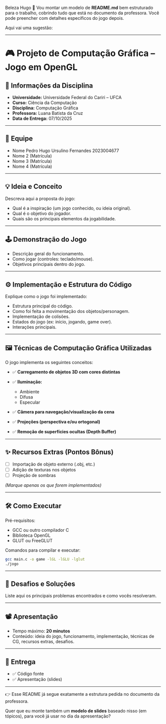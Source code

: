 Beleza Hugo 🙌
Vou montar um modelo de **README.md** bem estruturado para o trabalho, cobrindo tudo que está no documento da professora. Você pode preencher com detalhes específicos do jogo depois.

Aqui vai uma sugestão:

---

# 🎮 Projeto de Computação Gráfica – Jogo em OpenGL

## 📌 Informações da Disciplina

* **Universidade:** Universidade Federal do Cariri – UFCA
* **Curso:** Ciência da Computação
* **Disciplina:** Computação Gráfica
* **Professora:** Luana Batista da Cruz
* **Data de Entrega:** 07/10/2025

---

## 👥 Equipe

* Nome Pedro Hugo Ursulino Fernandes 2023004677
* Nome 2 (Matrícula)
* Nome 3 (Matrícula)
* Nome 4 (Matrícula)

---

## 💡 Ideia e Conceito

Descreva aqui a proposta do jogo:

* Qual é a inspiração (um jogo conhecido, ou ideia original).
* Qual é o objetivo do jogador.
* Quais são os principais elementos da jogabilidade.

---

## 🕹️ Demonstração do Jogo

* Descrição geral do funcionamento.
* Como jogar (controles: teclado/mouse).
* Objetivos principais dentro do jogo.

---

## ⚙️ Implementação e Estrutura do Código

Explique como o jogo foi implementado:

* Estrutura principal do código.
* Como foi feita a movimentação dos objetos/personagem.
* Implementação de colisões.
* Estados do jogo (ex: início, jogando, game over).
* Interações principais.

---

## 🖼️ Técnicas de Computação Gráfica Utilizadas

O jogo implementa os seguintes conceitos:

* ✅ **Carregamento de objetos 3D com cores distintas**
* ✅ **Iluminação:**

  * Ambiente
  * Difusa
  * Especular
* ✅ **Câmera para navegação/visualização da cena**
* ✅ **Projeções (perspectiva e/ou ortogonal)**
* ✅ **Remoção de superfícies ocultas (Depth Buffer)**

---

## ✨ Recursos Extras (Pontos Bônus)

* [ ] Importação de objeto externo (.obj, etc.)
* [ ] Adição de texturas nos objetos
* [ ] Projeção de sombras

*(Marque apenas os que forem implementados)*

---

## 🛠️ Como Executar

Pré-requisitos:

* GCC ou outro compilador C
* Biblioteca OpenGL
* GLUT ou FreeGLUT

Comandos para compilar e executar:

```bash
gcc main.c -o game -lGL -lGLU -lglut
./jogo
```

---

## 🚧 Desafios e Soluções

Liste aqui os principais problemas encontrados e como vocês resolveram.

---

## 📽️ Apresentação

* Tempo máximo: **20 minutos**
* Conteúdo: ideia do jogo, funcionamento, implementação, técnicas de CG, recursos extras, desafios.

---

## 📂 Entrega

* ✅ Código fonte
* ✅ Apresentação (slides)

---

👉 Esse README já segue exatamente a estrutura pedida no documento da professora.

Quer que eu monte também um **modelo de slides** baseado nisso (em tópicos), para você já usar no dia da apresentação?
